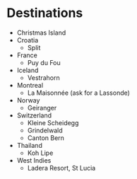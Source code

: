 # Destinations

- Christmas Island
- Croatia
  - Split
- France
  - Puy du Fou
- Iceland
  - Vestrahorn
- Montreal
  - La Maisonnée (ask for a Lassonde)
- Norway
  - Geiranger
- Switzerland
  - Kleine Scheidegg
  - Grindelwald
  - Canton Bern
- Thailand
  - Koh Lipe
- West Indies
  - Ladera Resort, St Lucia
